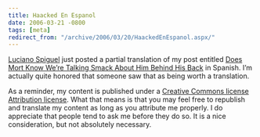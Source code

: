 ```yaml
---
title: Haacked En Espanol
date: 2006-03-21 -0800
tags: [meta]
redirect_from: "/archive/2006/03/20/HaackedEnEspanol.aspx/"
---
```


[Luciano Spiguel](http://huapi.blogspot.com/ "Blog of Luciano Spiguel")
just posted a partial translation of my post entitled [Does Mort Know
We’re Talking Smack About Him Behind His
Back](https://haacked.com/archive/2005/08/03/9210.aspx "Discussing Mort")
in Spanish. I’m actually quite honored that someone saw that as being
worth a translation.

As a reminder, my content is published under a [Creative Commons license
Attribution
license](http://creativecommons.org/licenses/by/2.5/ "Creative Commons 2.5").
What that means is that you may feel free to republish and translate my
content as long as you attribute me properly. I do appreciate that
people tend to ask me before they do so. It is a nice consideration, but
not absolutely necessary.

